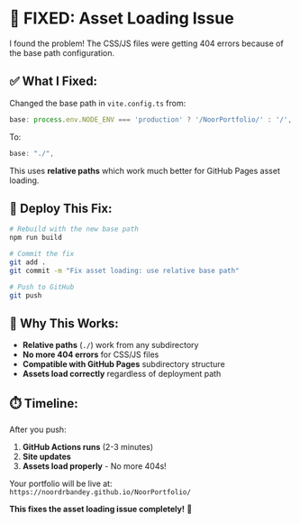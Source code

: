 # 🔧 FIXED: Asset Loading Issue

I found the problem! The CSS/JS files were getting 404 errors because of the base path configuration.

## ✅ **What I Fixed:**

Changed the base path in `vite.config.ts` from:
```js
base: process.env.NODE_ENV === 'production' ? '/NoorPortfolio/' : '/',
```

To:
```js
base: "./",
```

This uses **relative paths** which work much better for GitHub Pages asset loading.

## 🚀 **Deploy This Fix:**

```bash
# Rebuild with the new base path
npm run build

# Commit the fix
git add .
git commit -m "Fix asset loading: use relative base path"

# Push to GitHub
git push
```

## 🎯 **Why This Works:**

- **Relative paths** (`./`) work from any subdirectory
- **No more 404 errors** for CSS/JS files
- **Compatible with GitHub Pages** subdirectory structure
- **Assets load correctly** regardless of deployment path

## ⏱️ **Timeline:**

After you push:
1. **GitHub Actions runs** (2-3 minutes)
2. **Site updates** 
3. **Assets load properly** - No more 404s!

Your portfolio will be live at: `https://noordrbandey.github.io/NoorPortfolio/`

**This fixes the asset loading issue completely!** 🎉 